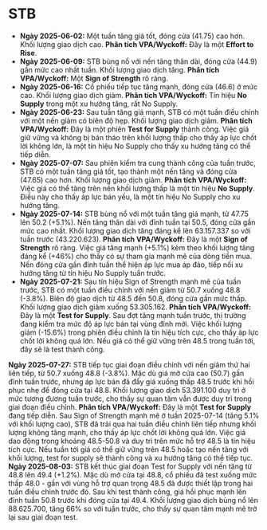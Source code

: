 # STB

- **Ngày 2025-06-02:** Một tuần tăng giá tốt, đóng cửa (41.75) cao hơn. Khối lượng giao dịch cao. **Phân tích VPA/Wyckoff:** Đây là một **Effort to Rise**.
- **Ngày 2025-06-09:** STB bùng nổ với nến tăng thân dài, đóng cửa (44.9) gần mức cao nhất tuần. Khối lượng giao dịch tăng. **Phân tích VPA/Wyckoff:** Một **Sign of Strength** rõ ràng.
- **Ngày 2025-06-16:** Cổ phiếu tiếp tục tăng mạnh, đóng cửa (46.6) ở mức cao. Khối lượng giao dịch giảm. **Phân tích VPA/Wyckoff:** Tín hiệu **No Supply** trong một xu hướng tăng, rất No Supply.
- **Ngày 2025-06-23:** Sau tuần tăng giá mạnh, STB có một tuần điều chỉnh với một nến giảm có biên độ hẹp. Khối lượng giao dịch giảm. **Phân tích VPA/Wyckoff:** Đây là một phiên **Test for Supply** thành công. Việc giá giữ vững và không bị bán tháo trên khối lượng thấp cho thấy áp lực chốt lời không lớn, là một tín hiệu No Supply cho thấy xu hướng tăng có thể tiếp diễn.
- **Ngày 2025-07-07:** Sau phiên kiểm tra cung thành công của tuần trước, STB có một tuần tăng giá tốt, tạo thành một nến tăng và đóng cửa (47.65) cao hơn. Khối lượng giao dịch giảm. **Phân tích VPA/Wyckoff:** Việc giá có thể tăng trên nền khối lượng thấp là một tín hiệu **No Supply**. Điều này cho thấy áp lực bán yếu, là một tín hiệu No Supply cho xu hướng tăng.
- **Ngày 2025-07-14:** STB bùng nổ với một tuần tăng giá mạnh, từ 47.75 lên 50.2 (+5.1%). Nến tăng thân dài với đỉnh tuần tại 50.5, đóng cửa gần mức cao nhất. Khối lượng giao dịch tăng đáng kể lên 63.157.337 so với tuần trước (43.220.623). **Phân tích VPA/Wyckoff:** Đây là một **Sign of Strength** rõ ràng. Việc giá tăng mạnh (+5.1%) kèm theo khối lượng tăng đáng kể (+46%) cho thấy có sự tham gia mạnh mẽ của dòng tiền mua. Nến đóng cửa gần đỉnh tuần thể hiện áp lực mua áp đảo, tiếp nối xu hướng tăng từ tín hiệu No Supply tuần trước.
- **Ngày 2025-07-21:** Sau tín hiệu Sign of Strength mạnh mẽ của tuần trước, STB có một tuần điều chỉnh với nến giảm từ 50.7 xuống 48.8 (-3.8%). Biên độ giao dịch từ 48.5 đến 50.8, đóng cửa gần mức thấp. Khối lượng giao dịch giảm xuống 53.305.162. **Phân tích VPA/Wyckoff:** Đây là một **Test for Supply**. Sau đợt tăng mạnh tuần trước, thị trường đang kiểm tra mức độ áp lực bán tại vùng đỉnh mới. Việc khối lượng giảm (-15.6%) trong phiên điều chỉnh là tín hiệu tích cực, cho thấy áp lực chốt lời không quá lớn. Nếu giá có thể giữ vững trên 48.5 trong tuần tới, đây sẽ là test thành công.


**Ngày 2025-07-27:** STB tiếp tục giai đoạn điều chỉnh với nến giảm thứ hai liên tiếp, từ 50.7 xuống 48.8 (-3.8%). Mặc dù giá mở cửa cao (50.7) gần đỉnh tuần trước, nhưng áp lực bán đã đẩy giá xuống thấp 48.5 trước khi hồi phục nhẹ để đóng cửa tại 48.8. Khối lượng giao dịch 53.391.100 duy trì ở mức tương đương tuần trước, cho thấy sự quan tâm vẫn được duy trì trong giai đoạn điều chỉnh. **Phân tích VPA/Wyckoff:** Đây là một **Test for Supply** đang tiếp diễn. Sau Sign of Strength mạnh mẽ ở tuần 2025-07-14 (tăng 5.1% với khối lượng cao), STB đã trải qua hai tuần điều chỉnh liên tiếp nhưng khối lượng không tăng mạnh, cho thấy áp lực chốt lời không quá lớn. Việc giá dao động trong khoảng 48.5-50.8 và duy trì trên mức hỗ trợ 48.5 là tín hiệu tích cực. Nếu tuần tới giá có thể giữ vững trên 48.5 hoặc tạo nến tăng với khối lượng, test for supply sẽ thành công và xu hướng tăng có thể tiếp tục.
**Ngày 2025-08-03:** STB kết thúc giai đoạn Test for Supply với nến tăng từ 48.8 lên 49.4 (+1.2%). Mặc dù mở cửa tại 48.8, cổ phiếu đã test xuống mức thấp 48.0 - gần với vùng hỗ trợ quan trọng 48.5 đã được thiết lập trong hai tuần điều chỉnh trước đó. Sau khi test thành công, giá hồi phục mạnh lên đỉnh tuần 50.8 trước khi đóng cửa tại 49.4. Khối lượng giao dịch bùng nổ lên 88.625.700, tăng 66% so với tuần trước, cho thấy sự quan tâm mạnh mẽ trở lại sau giai đoạn test.
